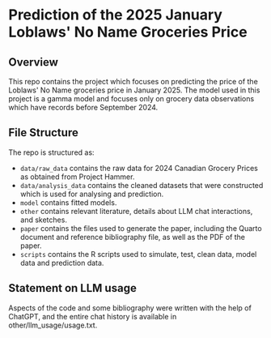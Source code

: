 # Prediction of the 2025 January Loblaws' No Name Groceries Price

## Overview

This repo contains the project which focuses on predicting the price of the Loblaws' No Name groceries price in January 2025. The model used in this project is a gamma model and focuses only on grocery data observations which have records before September 2024.

## File Structure

The repo is structured as:

-   `data/raw_data` contains the raw data for 2024 Canadian Grocery Prices as obtained from Project Hammer.
-   `data/analysis_data` contains the cleaned datasets that were constructed which is used for analysing and prediction.
-   `model` contains fitted models. 
-   `other` contains relevant literature, details about LLM chat interactions, and sketches.
-   `paper` contains the files used to generate the paper, including the Quarto document and reference bibliography file, as well as the PDF of the paper. 
-   `scripts` contains the R scripts used to simulate, test, clean data, model data and prediction data.


## Statement on LLM usage
Aspects of the code and some bibliography were written with the help of ChatGPT, and the entire chat history is available in other/llm_usage/usage.txt.